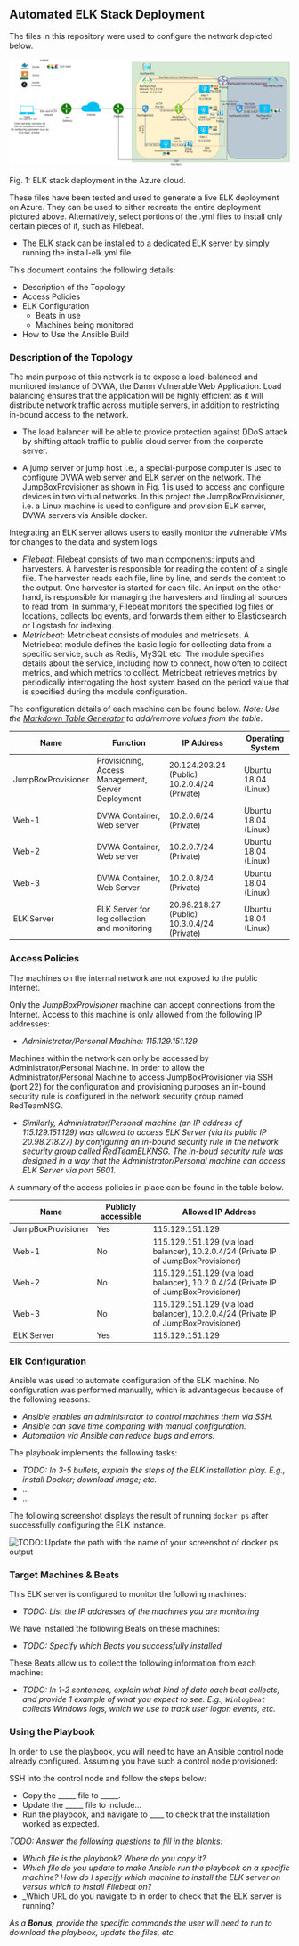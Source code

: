 ## Automated ELK Stack Deployment

The files in this repository were used to configure the network depicted below.

![ELK Stack deployment diagram.](https://github.com/NZS-USYD/CyberSec/blob/main/Diagrams/ELK-StackDeployment.png)

Fig. 1: ELK stack deployment in the Azure cloud. 

These files have been tested and used to generate a live ELK deployment on Azure. They can be used to either recreate the entire deployment pictured above. Alternatively, select portions of the .yml files to install only certain pieces of it, such as Filebeat.

  - The ELK stack can be installed to a dedicated ELK server by simply running the install-elk.yml file.

This document contains the following details:
- Description of the Topology
- Access Policies
- ELK Configuration
  - Beats in use
  - Machines being monitored
- How to Use the Ansible Build


### Description of the Topology

The main purpose of this network is to expose a load-balanced and monitored instance of DVWA, the Damn Vulnerable Web Application. Load balancing ensures that the application will be highly efficient as it will distribute network traffic across multiple servers, in addition to restricting in-bound access to the network.
- The load balancer will be able to provide protection against DDoS attack by shifting attack traffic to public cloud server from the corporate server. 

- A jump server or jump host i.e., a special-purpose computer is used to configure DVWA web server and ELK server on the network. The JumpBoxProvisioner as shown in Fig. 1 is used to access and configure devices in two virtual networks. In this project the JumpBoxProvisioner, i.e. a Linux machine is used to configure and provision ELK server, DVWA servers via Ansible docker.

Integrating an ELK server allows users to easily monitor the vulnerable VMs for changes to the data and system logs.

- _Filebeat_: Filebeat consists of two main components: inputs and harvesters. A harvester is responsible for reading the content of a single file. The harvester reads each file, line by line, and sends the content to the output. One harvester is started for each file. An input on the other hand, is responsible for managing the harvesters and finding all sources to read from. In summary, Filebeat monitors the specified log files or locations, collects log events, and forwards them either to Elasticsearch or Logstash for indexing.
- _Metricbeat_: Metricbeat consists of modules and metricsets. A Metricbeat module defines the basic logic for collecting data from a specific service, such as Redis, MySQL etc. The module specifies details about the service, including how to connect, how often to collect metrics, and which metrics to collect. Metricbeat retrieves metrics by periodically interrogating the host system based on the period value that is specified during the module configuration.

The configuration details of each machine can be found below.
_Note: Use the [Markdown Table Generator](http://www.tablesgenerator.com/markdown_tables) to add/remove values from the table_.

| Name               | Function                                           | IP Address                                   | Operating System     |
|--------------------|----------------------------------------------------|----------------------------------------------|----------------------|
| JumpBoxProvisioner | Provisioning, Access Management, Server Deployment | 20.124.203.24 (Public) 10.2.0.4/24 (Private) | Ubuntu 18.04 (Linux) |
| Web-1              | DVWA Container, Web server                         | 10.2.0.6/24 (Private)                        | Ubuntu 18.04 (Linux) |
| Web-2              | DVWA Container, Web server                         | 10.2.0.7/24 (Private)                        | Ubuntu 18.04 (Linux) |
| Web-3              | DVWA Container, Web Server                         | 10.2.0.8/24 (Private)                        | Ubuntu 18.04 (Linux) |
| ELK Server         | ELK Server for log collection  and monitoring      | 20.98.218.27 (Public) 10.3.0.4/24 (Private)  | Ubuntu 18.04 (Linux) |

### Access Policies

The machines on the internal network are not exposed to the public Internet. 

Only the _JumpBoxProvisioner_ machine can accept connections from the Internet. Access to this machine is only allowed from the following IP addresses:
- _Administrator/Personal Machine: 115.129.151.129_

Machines within the network can only be accessed by Administrator/Personal Machine. In order to allow the Administrator/Personal Machine to access JumpBoxProvisioner via SSH (port 22) for the configuration and provisioning purposes an in-bound security rule is configured in the network security group named RedTeamNSG.
- _Similarly, Administrator/Personal machine (an IP address of 115.129.151.129) was allowed to access ELK Server (via its public IP 20.98.218.27) by configuring an in-bound security rule in the network security group called RedTeamELKNSG. The in-boud security rule was designed in a way that the Administrator/Personal machine can access ELK Server via port 5601._

A summary of the access policies in place can be found in the table below.

| Name               | Publicly accessible | Allowed IP Address                                                                   |
|--------------------|---------------------|--------------------------------------------------------------------------------------|
| JumpBoxProvisioner | Yes                 | 115.129.151.129                                                                      |
| Web-1              | No                  | 115.129.151.129 (via load balancer),  10.2.0.4/24 (Private IP of JumpBoxProvisioner) |
| Web-2              | No                  | 115.129.151.129 (via load balancer), 10.2.0.4/24 (Private IP of JumpBoxProvisioner)  |
| Web-3              | No                  | 115.129.151.129 (via load balancer),  10.2.0.4/24 (Private IP of JumpBoxProvisioner) |
| ELK Server         | Yes                 | 115.129.151.129                                                                      |

### Elk Configuration

Ansible was used to automate configuration of the ELK machine. No configuration was performed manually, which is advantageous because of the following reasons:
- _Ansible enables an administrator to control machines them via SSH._
- _Ansible can save time comparing with manual configuration._
- _Automation via Ansible can reduce bugs and errors._

The playbook implements the following tasks:
- _TODO: In 3-5 bullets, explain the steps of the ELK installation play. E.g., install Docker; download image; etc._
- ...
- ...

The following screenshot displays the result of running `docker ps` after successfully configuring the ELK instance.

![TODO: Update the path with the name of your screenshot of docker ps output](Images/docker_ps_output.png)

### Target Machines & Beats
This ELK server is configured to monitor the following machines:
- _TODO: List the IP addresses of the machines you are monitoring_

We have installed the following Beats on these machines:
- _TODO: Specify which Beats you successfully installed_

These Beats allow us to collect the following information from each machine:
- _TODO: In 1-2 sentences, explain what kind of data each beat collects, and provide 1 example of what you expect to see. E.g., `Winlogbeat` collects Windows logs, which we use to track user logon events, etc._

### Using the Playbook
In order to use the playbook, you will need to have an Ansible control node already configured. Assuming you have such a control node provisioned: 

SSH into the control node and follow the steps below:
- Copy the _____ file to _____.
- Update the _____ file to include...
- Run the playbook, and navigate to ____ to check that the installation worked as expected.

_TODO: Answer the following questions to fill in the blanks:_
- _Which file is the playbook? Where do you copy it?_
- _Which file do you update to make Ansible run the playbook on a specific machine? How do I specify which machine to install the ELK server on versus which to install Filebeat on?_
- _Which URL do you navigate to in order to check that the ELK server is running?

_As a **Bonus**, provide the specific commands the user will need to run to download the playbook, update the files, etc._
